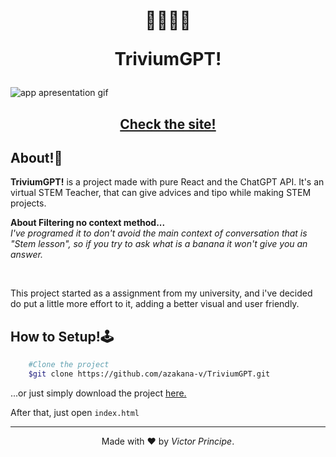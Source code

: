 <h1 align="center">
    👨‍🏫🤖💬
    <p>TriviumGPT!</p>
</h1>

<img src="https://ik.imagekit.io/azakv/triviumgpt.gif?updatedAt=1712278817358" alt="app apresentation gif">

<h2 align="center">
    <a href="https://azak-v.github.io/Quicksort/">
        Check the site!
    </a>
</h2>

## About!🧾

**TriviumGPT!** is a project made with pure React and the ChatGPT API.
It's an virtual STEM Teacher, that can give advices and tipo while making STEM projects.

**About Filtering no context method...**
</br>
*I've programed it to don't avoid the main context of conversation that is "Stem lesson", so if you try to ask what is a banana it won't give you an answer.*

</br>


This project started as a assignment from my university, and i've decided do put a little more effort to it, adding a better visual and user friendly.

## How to Setup!🕹

```bash
    #Clone the project
    $git clone https://github.com/azakana-v/TriviumGPT.git
```

...or just simply download the project <a href="https://github.com/azakana-v/TriviumGPT/archive/refs/heads/master.zip">here.</a>

After that, just open <code>index.html</code>

---
<p align="center">Made with ❤ by <em>Victor Principe</em>.</p>
